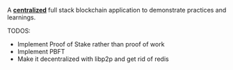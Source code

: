 A <u><b>centralized</b></u> full stack blockchain application to demonstrate practices and learnings.

TODOS:
- Implement Proof of Stake rather than proof of work
- Implement PBFT
- Make it decentralized with libp2p and get rid of redis 
